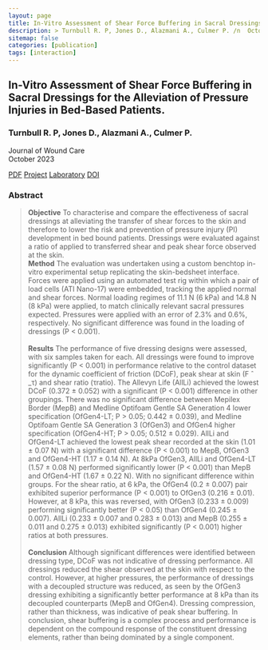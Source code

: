 ```yaml
---
layout: page
title: In-Vitro Assessment of Shear Force Buffering in Sacral Dressings for the Alleviation of Pressure Injuries in Bed-Based Patients.
description: > Turnbull R. P, Jones D., Alazmani A., Culmer P. /n  October 2023
sitemap: false
categories: [publication]
tags: [interaction]
---
```


<h2> In-Vitro Assessment of Shear Force Buffering in Sacral Dressings for the Alleviation of Pressure Injuries in Bed-Based Patients. </h2>

<h3> Turnbull R. P, Jones D., Alazmani A., Culmer P. </h3>
Journal of Wound Care <br>
October 2023<br> 

<a class="btn btn-outline-primary my-1 mr-1" href="/project/true-rehab/">PDF</a> <a class="btn btn-outline-primary my-1 mr-1" href="/project/true-rehab/">Project</a> <a class="btn btn-outline-primary my-1 mr-1" href="https://eps.leeds.ac.uk/mechanical-engineering-research-design-robotics-optimisation/doc/healthcare-mechatronics">Laboratory</a> <a class="btn btn-outline-primary my-1 mr-1" href="/project/true-rehab/">DOI</a>
<br> 


 <h3> Abstract </h3>
<blockquote>
<b>Objective</b>
To characterise and compare the effectiveness of sacral dressings at alleviating the transfer of shear forces to the skin and therefore to lower the risk and prevention of pressure injury (PI) development in bed bound patients. Dressings were evaluated against a ratio of applied to transferred shear and peak shear force observed at the skin.
<br>  
<b>Method</b>
The evaluation was undertaken using a custom benchtop in-vitro experimental setup replicating the skin-bedsheet interface. Forces were applied using an automated test rig within which a pair of load cells (ATI Nano-17) were embedded, tracking the applied normal and shear forces. Normal loading regimes of 11.1 N (6 kPa) and 14.8 N (8 kPa) were applied, to match clinically relevant sacral pressures expected. Pressures were applied with an error of 2.3% and 0.6%, respectively. No significant difference was found in the loading of dressings (P < 0.001).
<br> <br> 
<b>Results</b>
The performance of five dressing designs were assessed, with six samples taken for each. All dressings were found to improve significantly (P < 0.001) in performance relative to the control dataset for the dynamic coefficient of friction (DCoF), peak shear at skin (F ̂ _τ) and shear ratio (τratio). The Allevyn Life (AllLi) achieved the lowest DCoF (0.372 ± 0.052) with a significant (P < 0.001) difference in other groupings. There was no significant difference between Mepilex Border (MepB) and Medline Optifoam Gentle SA Generation 4 lower specification (OfGen4-LT; P > 0.05; 0.442 ± 0.039), and Medline Optifoam Gentle SA Generation 3 (OfGen3) and OfGen4 higher specification
(OfGen4-HT; P > 0.05; 0.512 ± 0.029). AllLi and OfGen4-LT achieved the lowest peak shear recorded at the skin (1.01 ± 0.07 N) with a significant difference (P < 0.001) to MepB, OfGen3 and OfGen4-HT (1.17 ± 0.14 N). At 8kPa OfGen3, AllLi and OfGen4-LT (1.57 ± 0.08 N) performed significantly lower (P < 0.001) than MepB and OfGen4-HT (1.67 ± 0.22 N). With no significant difference within groups. For the shear ratio, at 6 kPa, the OfGen4 (0.2 ± 0.007) pair exhibited superior performance (P < 0.001) to OfGen3 (0.216 ± 0.01). However, at 8 kPa, this was reversed, with OfGen3 (0.233 ± 0.009) performing significantly better (P < 0.05) than OfGen4 (0.245 ± 0.007). AllLi (0.233 ± 0.007 and 0.283 ± 0.013) and MepB (0.255 ± 0.011 and 0.275 ± 0.013) exhibited significantly (P < 0.001) higher ratios at both pressures.
<br> <br> 
<b>Conclusion</b>
Although significant differences were identified between dressing type, DCoF was not indicative of dressing performance. All dressings reduced the shear observed at the skin with respect to the control. However, at higher pressures, the performance of dressings with a decoupled structure was reduced, as seen by the OfGen3 dressing exhibiting a significantly better performance at 8 kPa than its decoupled counterparts (MepB and OfGen4). Dressing compression, rather than thickness, was indicative of peak shear buffering. In conclusion, shear buffering is a complex process and performance is dependent on the compound response of the constituent dressing elements, rather than being dominated by a single component.
</blockquote>




